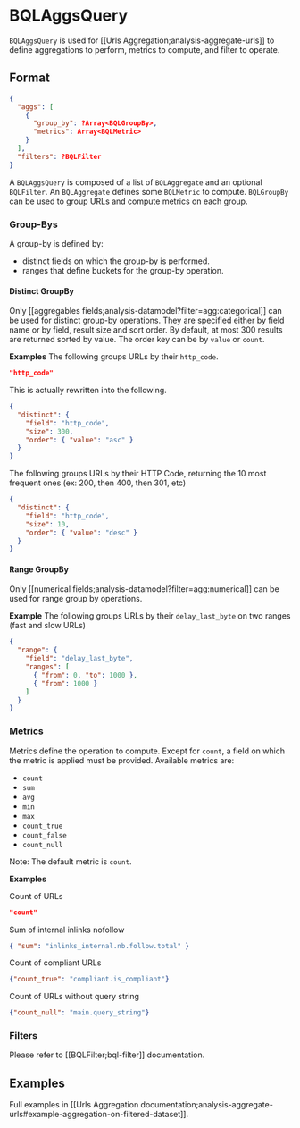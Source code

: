 # BQLAggsQuery

`BQLAggsQuery` is used for [[Urls Aggregation;analysis-aggregate-urls]] to define aggregations to perform, metrics to compute, and filter to operate.

## Format
```JSON
{
  "aggs": [
    {
      "group_by": ?Array<BQLGroupBy>,
      "metrics": Array<BQLMetric>
    }
  ],
  "filters": ?BQLFilter
}
```

A `BQLAggsQuery` is composed of a list of `BQLAggregate` and an optional `BQLFilter`. An `BQLAggregate` defines some `BQLMetric` to compute. `BQLGroupBy` can be used to group URLs and compute metrics on each group.


### Group-Bys
A group-by is defined by:
  - distinct fields on which the group-by is performed.
  - ranges that define buckets for the group-by operation.

#### Distinct GroupBy
Only [[aggregables fields;analysis-datamodel?filter=agg:categorical]] can be used for distinct group-by operations. They are specified either by field name or by field, result size and sort order. By default, at most 300 results are returned sorted by value.
The order key can be by `value` or `count`.

**Examples**
The following groups URLs by their `http_code`.
```JSON
"http_code"
```

This is actually rewritten into the following.
```JSON
{
  "distinct": {
    "field": "http_code",
    "size": 300,
    "order": { "value": "asc" }
  }
}
```

The following groups URLs by their HTTP Code, returning the 10 most frequent ones (ex: 200, then 400, then 301, etc)
```JSON
{
  "distinct": {
    "field": "http_code",
    "size": 10,
    "order": { "value": "desc" }
  }
}
```

#### Range GroupBy
Only [[numerical fields;analysis-datamodel?filter=agg:numerical]] can be used for range group by operations.

**Example**
The following groups URLs by their `delay_last_byte` on two ranges (fast and slow URLs)
```JSON
{
  "range": {
    "field": "delay_last_byte",
    "ranges": [
      { "from": 0, "to": 1000 },
      { "from": 1000 }
    ]
  }
}
```

### Metrics
Metrics define the operation to compute. Except for `count`, a field on which the metric is applied must be provided. Available metrics are:
- `count`
- `sum`
- `avg`
- `min`
- `max`
- `count_true`
- `count_false`
- `count_null`

Note: The default metric is `count`.

**Examples**

Count of URLs
```JSON
"count"
```

Sum of internal inlinks nofollow
```JSON
{ "sum": "inlinks_internal.nb.follow.total" }
```

Count of compliant URLs
```JSON
{"count_true": "compliant.is_compliant"}
```

Count of URLs without query string
```JSON
{"count_null": "main.query_string"}
```


### Filters

Please refer to [[BQLFilter;bql-filter]] documentation.


## Examples
Full examples in [[Urls Aggregation documentation;analysis-aggregate-urls#example-aggregation-on-filtered-dataset]].
